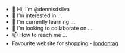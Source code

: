 - 👋 Hi, I’m @dennisdsilva
- 👀 I’m interested in ...
- 🌱 I’m currently learning ...
- 💞️ I’m looking to collaborate on ...
- 📫 How to reach me ...
- Favourite website for shopping - <a href="https://londonrag.com/">londonrag</a>

<!---
dennisdsilva/dennisdsilva is a ✨ special ✨ repository because its `README.md` (this file) appears on your GitHub profile.
You can click the Preview link to take a look at your changes.
--->
